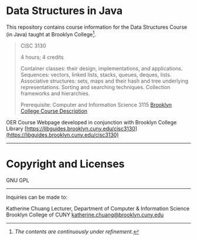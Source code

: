 # Data Structures in Java

This repository contains course information for the Data Structures Course (in Java) taught at Brooklyn College[^1].

> CISC 3130
>
> 4 hours; 4 credits
>
> Container classes: their design, implementations, and applications. Sequences: vectors, linked lists, stacks, queues, deques, lists. Associative structures: sets, maps and their hash and tree underlying representations. Sorting and searching techniques. Collection frameworks and hierarchies.
>
> Prerequisite: Computer and Information Science 3115
> [Brooklyn College Course Description](http://www.brooklyn.cuny.edu/courses/ShowCourse.do?redirect=/acad/course_info.jsp&dsc=CISC.&crs_num=3130)

OER Course Webpage developed in conjunction with Brooklyn College Library
[https://libguides.brooklyn.cuny.edu/cisc3130](https://libguides.brooklyn.cuny.edu/cisc3130)

---

# Copyright and Licenses

GNU GPL

---

Inquiries can be made to:

Katherine Chuang
Lecturer, Department of Computer & Information Science
Brooklyn College of CUNY
katherine.chuang@brooklyn.cuny.edu


[^1]: *The contents are continuously under refinement.*
